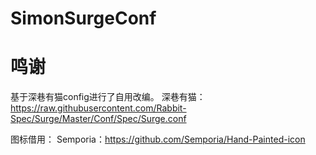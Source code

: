 # SimonSurgeConf

# 鸣谢
基于深巷有猫config进行了自用改编。
深巷有猫：https://raw.githubusercontent.com/Rabbit-Spec/Surge/Master/Conf/Spec/Surge.conf

图标借用：
Semporia：https://github.com/Semporia/Hand-Painted-icon
